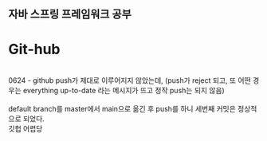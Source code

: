 ## 자바 스프링 프레임워크 공부

# Git-hub
<br>0624 - github push가 제대로 이루어지지 않았는데, (push가 reject 되고, 또 어떤 경우는 everything up-to-date 라는 메시지가 뜨고 정작 push는 되지 않음)</br>
<br>default branch를 master에서 main으로 옮긴 후 push를 하니 세번째 커밋은 정상적으로 되었다.</br>
깃헙 어렵당

